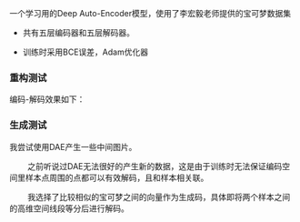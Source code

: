 一个学习用的Deep Auto-Encoder模型，使用了李宏毅老师提供的宝可梦数据集

- 共有五层编码器和五层解码器。

- 训练时采用BCE误差，Adam优化器

### 重构测试

编码-解码效果如下：



### 生成测试

我尝试使用DAE产生一些中间图片。

$\qquad$之前听说过DAE无法很好的产生新的数据，这是由于训练时无法保证编码空间里样本点周围的点都可以有效解码，且和样本相关联。

$\qquad$我选择了比较相似的宝可梦之间的向量作为生成码，具体即将两个样本之间的高维空间线段等分后进行解码。